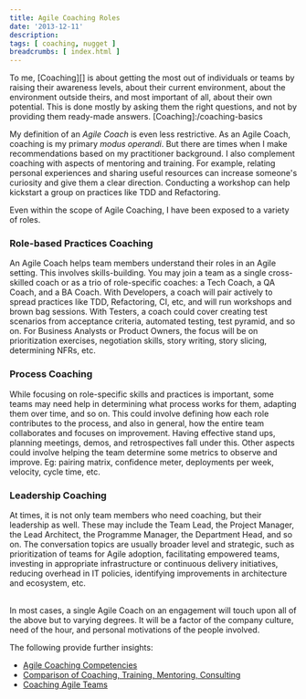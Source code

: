 ```yaml
---
title: Agile Coaching Roles
date: '2013-12-11'
description:
tags: [ coaching, nugget ]
breadcrumbs: [ index.html ]
---
```


To me, [Coaching][] is about getting the most out of individuals or teams by raising their awareness levels, about their current environment, about the environment outside theirs, and most important of all, about their own potential. This is done mostly by asking them the right questions, and not by providing them ready-made answers.
[Coaching]:/coaching-basics

My definition of an *Agile Coach* is even less restrictive. As an Agile Coach, coaching is my primary *modus operandi*. But there are times when I make recommendations based on my practitioner background. I also complement coaching with aspects of mentoring and training. For example, relating personal experiences and sharing useful resources can increase someone's curiosity and give them a clear direction. Conducting a workshop can help kickstart a group on practices like TDD and Refactoring.

Even within the scope of Agile Coaching, I have been exposed to a variety of roles.

### Role-based Practices Coaching
An Agile Coach helps team members understand their roles in an Agile setting. This involves skills-building. You may join a team as a single cross-skilled coach or as a trio of role-specific coaches: a Tech Coach, a QA Coach, and a BA Coach. With Developers, a coach will pair actively to spread practices like TDD, Refactoring, CI, etc, and will run workshops and brown bag sessions. With Testers, a coach could cover creating test scenarios from acceptance criteria, automated testing, test pyramid, and so on. For Business Analysts or Product Owners, the focus will be on prioritization exercises, negotiation skills, story writing, story slicing, determining NFRs, etc.
### Process Coaching
While focusing on role-specific skills and practices is important, some teams may need help in determining what process works for them, adapting them over time, and so on. This could involve defining how each role contributes to the process, and also in general, how the entire team collaborates and focuses on improvement. Having effective stand ups, planning meetings, demos, and retrospectives fall under this. Other aspects could involve helping the team determine some metrics to observe and improve. Eg: pairing matrix, confidence meter, deployments per week, velocity, cycle time, etc.
### Leadership Coaching
At times, it is not only team members who need coaching, but their leadership as well. These may include the Team Lead, the Project Manager, the Lead Architect, the Programme Manager, the Department Head, and so on. The conversation topics are usually broader level and strategic, such as prioritization of teams for Agile adoption, facilitating empowered teams, investing in appropriate infrastructure or continuous delivery initiatives, reducing overhead in IT policies, identifying improvements in architecture and ecosystem, etc.

<br>
In most cases, a single Agile Coach on an engagement will touch upon all of the above but to varying degrees. It will be a factor of the company culture, need of the hour, and personal motivations of the people involved.

The following provide further insights:

* [Agile Coaching Competencies](http://www.agilecoachinginstitute.com/agile-competency-whitepaper/)
* [Comparison of Coaching, Training, Mentoring, Consulting](http://blogs.agilefaqs.com/2013/07/21/how-coaching-is-different-from-training-mentoring-counseling-and-consulting)
* [Coaching Agile Teams](http://www.amazon.com/Coaching-Agile-Teams-ScrumMasters-Addison-Wesley-ebook/dp/B003QP47YG/)